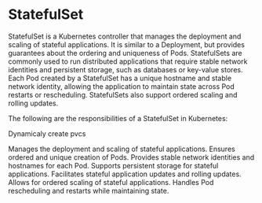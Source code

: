 # StatefulSet

StatefulSet is a Kubernetes controller that manages the deployment and scaling of stateful applications. It is similar to a Deployment, but provides guarantees about the ordering and uniqueness of Pods. StatefulSets are commonly used to run distributed applications that require stable network identities and persistent storage, such as databases or key-value stores. Each Pod created by a StatefulSet has a unique hostname and stable network identity, allowing the application to maintain state across Pod restarts or rescheduling. StatefulSets also support ordered scaling and rolling updates.

The following are the responsibilities of a StatefulSet in Kubernetes:

Dynamicaly create pvcs

Manages the deployment and scaling of stateful applications.
Ensures ordered and unique creation of Pods.
Provides stable network identities and hostnames for each Pod.
Supports persistent storage for stateful applications.
Facilitates stateful application updates and rolling updates.
Allows for ordered scaling of stateful applications.
Handles Pod rescheduling and restarts while maintaining state.



